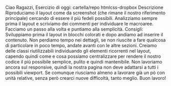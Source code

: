  Ciao Ragazzi,
Esercizio di oggi: cartella/repo htmlcss-dropbox
Descrizione
Riproduciamo il layout come da screenshot (che rimane il nostro riferimento principale) cercando di essere il più fedeli possibili. Analizziamo sempre prima il layout e scriviamo dei commenti per individuare le macroaree. Facciamo un passo alla volta e puntiamo alla semplicità.
Consigli:
Sviluppiamo prima il layout in blocchi colorati e dopo andiamo ad inserire il contenuto. Non perdiamo tempo nei dettagli, se non riuscite a fare qualcosa di particolare in poco tempo, andate avanti con le altre sezioni. Creiamo delle classi riutilizzabili individuando gli elementi ricorrenti nel layout, capendo quindi come e cosa possiamo centralizzare per rendere il nostro codice il più possibile semplice, pulito e quindi mantenibile. Non lavoriamo ancora sul responsive, quindi la nostra pagina non deve adattarsi a tutti i possibili viewport. Se comunque riusciamo almeno a lavorare già un pò con unità relative, senza però crearci nuove difficoltà, tanto meglio.
Buon lavoro!